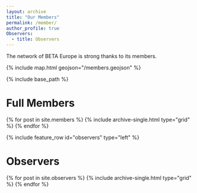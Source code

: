 ```yaml
---
layout: archive
title: "Our Members"
permalink: /member/
author_profile: true
Observers:
  - title: Observers
---
```


The network of BETA Europe is strong thanks to its members.



{% include map.html geojson="/members.geojson" %}

{% include base_path %}

# Full Members
<div class="grid__wrapper grid__partners">
  {% for post in site.members %}
    {% include archive-single.html type="grid" %}
  {% endfor %}
</div>

{% include feature_row id="observers" type="left" %}

[//]: <> (The feature_row is to break off the grid from the Full Members. There is a mistake in the grid Type that would not allow it in any easier way.)

# Observers
<div class="grid__wrapper grid__partners">
  {% for post in site.observers %}
    {% include archive-single.html type="grid" %}
  {% endfor %}
</div>
